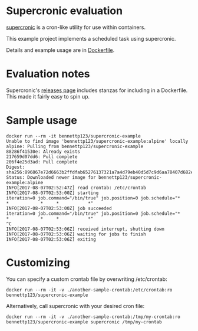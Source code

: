 # Supercronic evaluation

[supercronic](https://github.com/aptible/supercronic) is a cron-like utility
for use within containers.

This example project implements a scheduled task using supercronic.

Details and example usage are in [Dockerfile](Dockerfile).

# Evaluation notes

Supercronic's [releases page](https://github.com/aptible/supercronic/releases)
includes stanzas for including in a Dockerfile. This made it fairly easy to
spin up.

# Sample usage

```
docker run --rm -it bennettp123/supercronic-example
Unable to find image 'bennettp123/supercronic-example:alpine' locally
alpine: Pulling from bennettp123/supercronic-example
88286f41530e: Already exists 
217659d07dd6: Pull complete 
206f4e25d3ad: Pull complete 
Digest: sha256:896867e72d6663b2ffdfab65276137321a7a4d79eb40d5d7c9d6aa78407d682e
Status: Downloaded newer image for bennettp123/supercronic-example:alpine
INFO[2017-08-07T02:52:47Z] read crontab: /etc/crontab                   
INFO[2017-08-07T02:53:00Z] starting                                      iteration=0 job.command="/bin/true" job.position=0 job.schedule="*    *            *     *           *"
INFO[2017-08-07T02:53:00Z] job succeeded                                 iteration=0 job.command="/bin/true" job.position=0 job.schedule="*    *            *     *           *"
^C
INFO[2017-08-07T02:53:06Z] received interrupt, shutting down            
INFO[2017-08-07T02:53:06Z] waiting for jobs to finish                   
INFO[2017-08-07T02:53:06Z] exiting                                      

```

# Customizing

You can specify a custom crontab file by overwriting /etc/crontab:

```
docker run --rm -it -v ./another-sample-crontab:/etc/crontab:ro bennettp123/supercronic-example
```

Alternatively, call supercronic with your desired cron file:

```
docker run --rm -it -v ./another-sample-crontab:/tmp/my-crontab:ro bennettp123/supercronic-example supercronic /tmp/my-crontab
```
